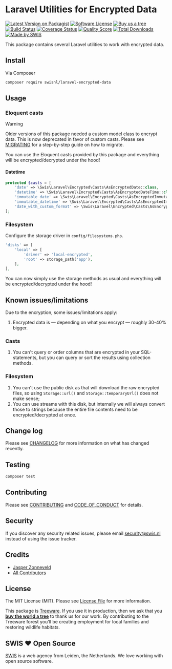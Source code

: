# Laravel Utilities for Encrypted Data

[![Latest Version on Packagist][ico-version]][link-packagist]
[![Software License][ico-license]](LICENSE.md)
[![Buy us a tree][ico-treeware]][link-treeware]
[![Build Status][ico-github-actions]][link-github-actions]
[![Coverage Status][ico-scrutinizer]][link-scrutinizer]
[![Quality Score][ico-code-quality]][link-code-quality]
[![Total Downloads][ico-downloads]][link-downloads]
[![Made by SWIS][ico-swis]][link-swis]

This package contains several Laravel utilities to work with encrypted data.

## Install

Via Composer

```bash
composer require swisnl/laravel-encrypted-data
```

## Usage

### Eloquent casts

> [!WARNING]
> Older versions of this package needed a custom model class to encrypt data. This is now deprecated in favor of custom casts. Please see [MIGRATING](MIGRATING.md) for a step-by-step guide on how to migrate.
>

You can use the Eloquent casts provided by this package and everything will be encrypted/decrypted under the hood!

#### Datetime

```php
protected $casts = [
    'date' => \Swis\Laravel\Encrypted\Casts\AsEncryptedDate::class,
    'datetime' => \Swis\Laravel\Encrypted\Casts\AsEncryptedDateTime::class,
    'immutable_date' => \Swis\Laravel\Encrypted\Casts\AsEncryptedImmutableDate::class,
    'immutable_datetime' => \Swis\Laravel\Encrypted\Casts\AsEncryptedImmutableDateTime::class,
    'date_with_custom_format' => \Swis\Laravel\Encrypted\Casts\AsEncryptedDate::format('Y-m-d'),
];
```

### Filesystem

Configure the storage driver in `config/filesystems.php`.

```php
'disks' => [
    'local' => [
        'driver' => 'local-encrypted',
        'root' => storage_path('app'),
    ],
],
```

You can now simply use the storage methods as usual and everything will be encrypted/decrypted under the hood!

## Known issues/limitations

Due to the encryption, some issues/limitations apply:

1. Encrypted data is — depending on what you encrypt — roughly 30-40% bigger.

### Casts

1. You can't query or order columns that are encrypted in your SQL-statements, but you can query or sort the results using collection methods.

### Filesystem

1. You can't use the public disk as that will download the raw encrypted files, so using `Storage::url()` and `Storage::temporaryUrl()` does not make sense;
2. You can use streams with this disk, but internally we will always convert those to strings because the entire file contents need to be encrypted/decrypted at once.

## Change log

Please see [CHANGELOG](CHANGELOG.md) for more information on what has changed recently.

## Testing

```bash
composer test
```

## Contributing

Please see [CONTRIBUTING](CONTRIBUTING.md) and [CODE_OF_CONDUCT](CODE_OF_CONDUCT.md) for details.

## Security

If you discover any security related issues, please email security@swis.nl instead of using the issue tracker.

## Credits

- [Jasper Zonneveld][link-author]
- [All Contributors][link-contributors]

## License

The MIT License (MIT). Please see [License File](LICENSE.md) for more information.

This package is [Treeware](https://treeware.earth). If you use it in production, then we ask that you [**buy the world a tree**][link-treeware] to thank us for our work. By contributing to the Treeware forest you’ll be creating employment for local families and restoring wildlife habitats.

## SWIS :heart: Open Source

[SWIS][link-swis] is a web agency from Leiden, the Netherlands. We love working with open source software. 

[ico-version]: https://img.shields.io/packagist/v/swisnl/laravel-encrypted-data.svg?style=flat-square
[ico-license]: https://img.shields.io/badge/license-MIT-brightgreen.svg?style=flat-square
[ico-treeware]: https://img.shields.io/badge/Treeware-%F0%9F%8C%B3-lightgreen.svg?style=flat-square
[ico-github-actions]: https://img.shields.io/github/actions/workflow/status/swisnl/laravel-encrypted-data/tests.yml?label=tests&branch=master&style=flat-square
[ico-scrutinizer]: https://img.shields.io/scrutinizer/coverage/g/swisnl/laravel-encrypted-data.svg?style=flat-square
[ico-code-quality]: https://img.shields.io/scrutinizer/g/swisnl/laravel-encrypted-data.svg?style=flat-square
[ico-downloads]: https://img.shields.io/packagist/dt/swisnl/laravel-encrypted-data.svg?style=flat-square
[ico-swis]: https://img.shields.io/badge/%F0%9F%9A%80-made%20by%20SWIS-%230737A9.svg?style=flat-square

[link-packagist]: https://packagist.org/packages/swisnl/laravel-encrypted-data
[link-github-actions]: https://github.com/swisnl/laravel-encrypted-data/actions/workflows/tests.yml
[link-scrutinizer]: https://scrutinizer-ci.com/g/swisnl/laravel-encrypted-data/code-structure
[link-code-quality]: https://scrutinizer-ci.com/g/swisnl/laravel-encrypted-data
[link-downloads]: https://packagist.org/packages/swisnl/laravel-encrypted-data
[link-treeware]: https://plant.treeware.earth/swisnl/laravel-encrypted-data
[link-author]: https://github.com/swisnl
[link-contributors]: ../../contributors
[link-swis]: https://www.swis.nl
